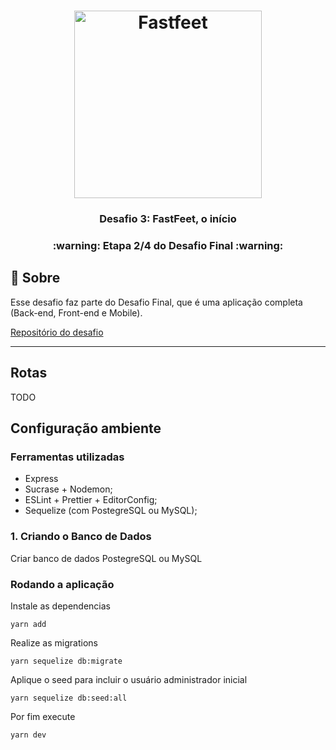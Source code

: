 <h1 align="center">
  <img alt="Fastfeet" title="Fastfeet" src="https://github.com/Rocketseat/bootcamp-gostack-desafio-02/blob/master/.github/logo.png" width="300px" />
</h1>

<h3 align="center">
  Desafio 3: FastFeet, o início
</h3>

<h3 align="center">
  :warning: Etapa 2/4 do Desafio Final :warning:
</h3>

## :rocket: Sobre

<p>Esse desafio faz parte do Desafio Final, que é uma aplicação completa (Back-end, Front-end e Mobile).</p>

[Repositório do desafio](https://github.com/Rocketseat/bootcamp-gostack-desafio-03)

---

## Rotas

TODO

## **Configuração ambiente**

### **Ferramentas utilizadas**

- Express
- Sucrase + Nodemon;
- ESLint + Prettier + EditorConfig;
- Sequelize (com PostegreSQL ou MySQL);

### **1. Criando o Banco de Dados**

<p>Criar banco de dados PostegreSQL ou MySQL</p>

### Rodando a aplicação

Instale as dependencias 

    yarn add

Realize as migrations

    yarn sequelize db:migrate

Aplique o seed para incluir o usuário administrador inicial

    yarn sequelize db:seed:all

Por fim execute 

    yarn dev
